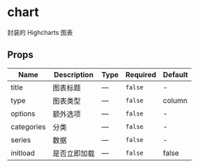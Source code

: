 # chart

封装的 Highcharts 图表

## Props

<!-- @vuese:chart:props:start -->
|Name|Description|Type|Required|Default|
|---|---|---|---|---|
|title|图表标题|—|`false`|-|
|type|图表类型|—|`false`|column|
|options|额外选项|—|`false`|-|
|categories|分类|—|`false`|-|
|series|数据|—|`false`|-|
|initload|是否立即加载|—|`false`|false|

<!-- @vuese:chart:props:end -->


